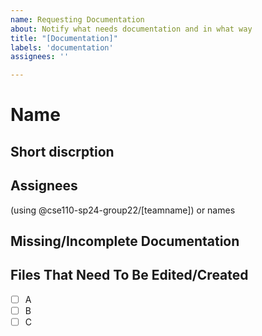 ```yaml
---
name: Requesting Documentation
about: Notify what needs documentation and in what way
title: "[Documentation]"
labels: 'documentation'
assignees: ''

---
```


# Name

## Short discrption

## Assignees
  (using @cse110-sp24-group22/[teamname]) or names

## Missing/Incomplete Documentation

## Files That Need To Be Edited/Created
- [ ] A
- [ ] B
- [ ] C
